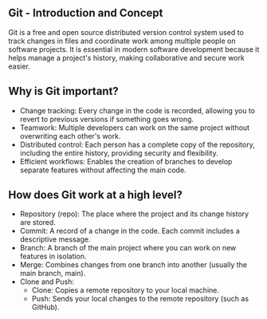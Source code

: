 ## Git - Introduction and Concept

Git is a free and open source distributed version control system used to track changes in files and coordinate work among multiple people on software projects. It is essential in modern software development because it helps manage a project's history, making collaborative and secure work easier.

##  Why is Git important?

- Change tracking: Every change in the code is recorded, allowing you to revert to previous versions if something goes wrong.
- Teamwork: Multiple developers can work on the same project without overwriting each other's work.
- Distributed control: Each person has a complete copy of the repository, including the entire history, providing security and flexibility.
- Efficient workflows: Enables the creation of branches to develop separate features without affecting the main code.

## How does Git work at a high level?

- Repository (repo): The place where the project and its change history are stored.
- Commit: A record of a change in the code. Each commit includes a descriptive message.
- Branch: A branch of the main project where you can work on new features in isolation.
- Merge: Combines changes from one branch into another (usually the main branch, main).
- Clone and Push:
    - Clone: Copies a remote repository to your local machine.
    - Push: Sends your local changes to the remote repository (such as GitHub).
